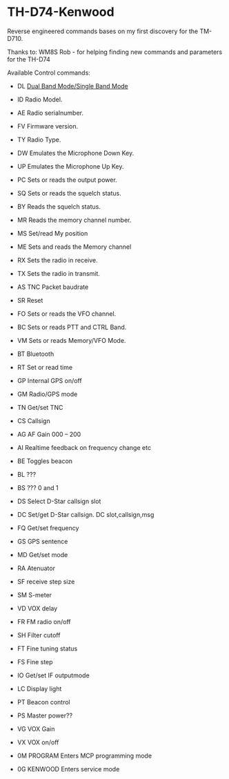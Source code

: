 # TH-D74-Kenwood

Reverse engineered commands bases on my first discovery for the TM-D710.

Thanks to: WM8S Rob - for helping finding new commands and parameters for the TH-D74

Available Control commands:

- DL	[Dual Band Mode/Single Band Mode](TH-D74-Kenwood/commands/DL.md)

- ID	Radio Model.

- AE	Radio serialnumber.

- FV	Firmware version.

- TY	Radio Type.

- DW	Emulates the Microphone Down Key.

- UP	Emulates the Microphone Up Key.

- PC	Sets or reads the output power.

- SQ	Sets or reads the squelch status.

- BY	Reads the squelch status.

- MR	Reads the memory channel number.

- MS	Set/read My position

- ME	Sets and reads the Memory channel

- RX	Sets the radio in receive.

- TX	Sets the radio in transmit.

- AS	TNC Packet baudrate

- SR	Reset

- FO	Sets or reads the VFO channel.

- BC	Sets or reads PTT and CTRL Band.

- VM	Sets or reads Memory/VFO Mode.

- BT	Bluetooth

- RT	Set or read time

- GP	Internal GPS on/off

- GM	Radio/GPS mode

- TN	Get/set TNC

- CS	Callsign

- AG	AF Gain 000 – 200

- AI	Realtime feedback on frequency change etc

- BE	Toggles beacon

- BL	???

- BS	??? 0 and 1

- DS	Select D-Star callsign slot

- DC	Set/get D-Star callsign. DC slot,callsign,msg

- FQ	Get/set frequency

- GS	GPS sentence

- MD	Get/set mode

- RA	Atenuator

- SF	receive step size

- SM	S-meter

- VD	VOX delay

- FR	FM radio on/off

- SH	Filter cutoff

- FT	Fine tuning status

- FS	Fine step

- IO	Get/set IF outputmode

- LC	Display light

- PT	Beacon control

- PS	Master power??

- VG	VOX Gain

- VX	VOX on/off

- 0M PROGRAM	Enters MCP programming mode

- 0G KENWOOD	Enters service mode
